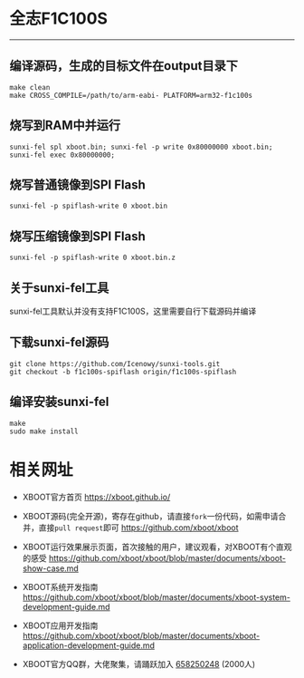 # 全志F1C100S

***

## 编译源码，生成的目标文件在output目录下
```shell
make clean
make CROSS_COMPILE=/path/to/arm-eabi- PLATFORM=arm32-f1c100s
```

## 烧写到RAM中并运行
```shell
sunxi-fel spl xboot.bin; sunxi-fel -p write 0x80000000 xboot.bin; sunxi-fel exec 0x80000000;
```

## 烧写普通镜像到SPI Flash
```shell
sunxi-fel -p spiflash-write 0 xboot.bin
```

## 烧写压缩镜像到SPI Flash
```shell
sunxi-fel -p spiflash-write 0 xboot.bin.z
```

## 关于sunxi-fel工具

sunxi-fel工具默认并没有支持F1C100S，这里需要自行下载源码并编译

## 下载sunxi-fel源码
```shell
git clone https://github.com/Icenowy/sunxi-tools.git
git checkout -b f1c100s-spiflash origin/f1c100s-spiflash
```

## 编译安装sunxi-fel
```shell
make
sudo make install
```

# 相关网址

- XBOOT官方首页
  https://xboot.github.io/

- XBOOT源码(完全开源)，寄存在github，请直接`fork`一份代码，如需申请合并，直接`pull request`即可
  https://github.com/xboot/xboot

- XBOOT运行效果展示页面，首次接触的用户，建议观看，对XBOOT有个直观的感受
  https://github.com/xboot/xboot/blob/master/documents/xboot-show-case.md

- XBOOT系统开发指南
  https://github.com/xboot/xboot/blob/master/documents/xboot-system-development-guide.md

- XBOOT应用开发指南
  https://github.com/xboot/xboot/blob/master/documents/xboot-application-development-guide.md

- XBOOT官方QQ群，大佬聚集，请踊跃加入
  [658250248](https://jq.qq.com/?_wv=1027&k=5BOkXYO) (2000人)